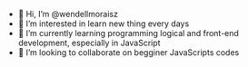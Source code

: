 - 👋 Hi, I’m @wendellmoraisz
- 👀 I’m interested in learn new thing every days
- 🌱 I’m currently learning programming logical and front-end development, especially in JavaScript
- 💞️ I’m looking to collaborate on begginer JavaScripts codes



